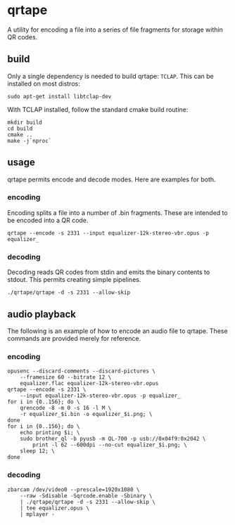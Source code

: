 # qrtape

A utility for encoding a file into a series of file fragments for storage
within QR codes.

## build

Only a single dependency is needed to build qrtape: `TCLAP`. This can be
installed on most distros:

```
sudo apt-get install libtclap-dev
```

With TCLAP installed, follow the standard cmake build routine:

```
mkdir build
cd build
cmake ..
make -j`nproc`
```

## usage

qrtape permits encode and decode modes. Here are examples for both.

### encoding

Encoding splits a file into a number of .bin fragments. These are intended to
be encoded into a QR code.

```
qrtape --encode -s 2331 --input equalizer-12k-stereo-vbr.opus -p equalizer_
```

### decoding

Decoding reads QR codes from stdin and emits the binary contents to stdout.
This permits creating simple pipelines.

```
./qrtape/qrtape -d -s 2331 --allow-skip
```

## audio playback

The following is an example of how to encode an audio file to qrtape. These
commands are provided merely for reference.

### encoding

```
opusenc --discard-comments --discard-pictures \
    --framesize 60 --bitrate 12 \
    equalizer.flac equalizer-12k-stereo-vbr.opus
qrtape --encode -s 2331 \
    --input equalizer-12k-stereo-vbr.opus -p equalizer_
for i in {0..156}; do \
    qrencode -8 -m 0 -s 16 -l M \
    -r equalizer_$i.bin -o equalizer_$i.png; \
done
for i in {0..156}; do \
    echo printing $i; \
    sudo brother_ql -b pyusb -m QL-700 -p usb://0x04f9:0x2042 \
        print -l 62 --600dpi --no-cut equalizer_$i.png; \
    sleep 12; \
done
```

### decoding

```
zbarcam /dev/video0 --prescale=1920x1080 \
    --raw -Sdisable -Sqrcode.enable -Sbinary \
    | ./qrtape/qrtape -d -s 2331 --allow-skip \
    | tee equalizer.opus \
    | mplayer -
```

